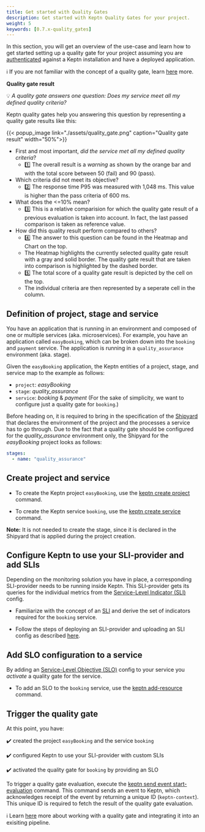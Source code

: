 ```yaml
---
title: Get started with Quality Gates
description: Get started with Keptn Quality Gates for your project.
weight: 5
keywords: [0.7.x-quality_gates]
---
```



In this section, you will get an overview of the use-case and learn how to get started setting up a quality gate for your project assuming you are [authenticated](../../operate/install/#authenticate-keptn-cli) against a Keptn installation and have a deployed application.

:information_source: If you are not familiar with the concept of a quality gate, learn [here](../../../concepts/quality_gates) more. 

**Quality gate result**

:bulb: *A quality gate answers one question: Does my service meet all my defined quality criteria?*

Keptn quality gates help you answering this question by representing a quality gate results like this: 

{{< popup_image
  link="./assets/quality_gate.png"
  caption="Quality gate result"
  width="50%">}}

* First and most important, *did the service met all my defined quality criteria*? 
  * :one: The overall result is a *warning* as shown by the orange bar and with the total score between 50 (fail) and 90 (pass).
* Which criteria did not meet its objective?
  * :two: The response time P95 was measured with 1,048 ms. This value is higher than the pass criteria of 600 ms.
* What does the <=10% mean? 
  * :three: This is a relative comparision for which the quality gate result of a previous evaluation is taken into account. In fact, the last passed comparison is taken as reference value.
* How did this quality result perform compared to others? 
  * :four: The answer to this question can be found in the Heatmap and Chart on the top.
  * The Heatmap highlights the currently selected quality gate result with a gray and solid border. The quality gate result that are taken into comparison is highlighted by the dashed border. 
  * :five: The total score of a quality gate result is depicted by the cell on the top.
  * The individual criteria are then represented by a seperate cell in the column. 
   
## Definition of project, stage and service

You have an application that is running in an environment and composed of one or multiple services (aka. microservices). For example, you have an application called `easyBooking`, which can be broken down into the `booking` and `payment` service. The application is running in a `quality_assurance` environment (aka. stage).

Given the `easyBooking` application, the Keptn entities of a project, stage, and service map to the example as follows:

* `project`: *easyBooking*
* `stage`: *quality_assurance*
* `service`: *booking* & *payment* (For the sake of simplicity, we want to configure just a quality gate for `booking`.)

Before heading on, it is required to bring in the specification of the [Shipyard](../../continuous_delivery/multi_stage/#declare-shipyard-before-creating-a-project) that declares the environment of the project and the processes a service has to go through. Due to the fact that a quality gate should be configured for the *quality_assurance* environment only, the Shipyard for the *easyBooking* project looks as follows:

```yaml
stages:
  - name: "quality_assurance"
```

## Create project and service

* To create the Keptn project `easyBooking`, use the [keptn create project](../../reference/cli/commands/keptn_create_project/) command.

* To create the Keptn service `booking`, use the [keptn create service](../../reference/cli/commands/keptn_create_service/) command.

**Note:** It is not needed to create the stage, since it is declared in the Shipyard that is applied during the project creation. 

## Configure Keptn to use your SLI-provider and add SLIs

Depending on the monitoring solution you have in place, a corresponding SLI-provider needs to be running inside Keptn. This SLI-provider gets its queries for the individual metrics from the [Service-Level Indicator (SLI)](../sli/#service-level-indicator) config. 

* Familiarize with the concept of an [SLI](../sli/#service-level-indicator) and derive the set of indicators required for the `booking` service. 

* Follow the steps of deploying an SLI-provider and uploading an SLI config as described [here](../sli-provider/).

## Add SLO configuration to a service

By adding an [Service-Level Objective (SLO)](../slo/#service-level-objective) config to your service you *activate* a quality gate for the service.

* To add an SLO to the `booking` service, use the [keptn add-resource](../../reference/cli/commands/keptn_add-resource/) command.

## Trigger the quality gate

At this point, you have:

:heavy_check_mark: created the project `easyBooking` and the service `booking`

:heavy_check_mark: configured Keptn to use your SLI-provider with custom SLIs

:heavy_check_mark: activated the quality gate for `booking` by providing an SLO

To trigger a quality gate evaluation, execute the [keptn send event start-evaluation](../../reference/cli/commands/keptn_send_event_start-evaluation/) command. This command sends an event to Keptn, which acknowledges receipt of the event by returning a unique ID (`keptn-context`). This unique ID is required to fetch the result of the quality gate evaluation.

:information_source: Learn [here](../integration/) more about working with a quality gate and integrating it into an exisiting pipeline.
